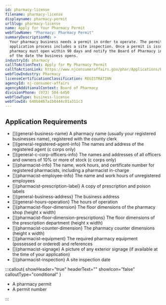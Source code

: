 ```yaml
---
id: pharmacy-license
filename: pharmacy-license
displayname: pharmacy-permit
urlSlug: pharmacy-license
name: Apply for Your Pharmacy Permit
webflowName: "Pharmacy: Pharmacy Permit"
summaryDescriptionMd: >
  Your pharmacy business needs a permit in order to operate. The permit
  application process includes a site inspection. Once a permit is issued, your
  pharmacy must open within 90 days and notify the Board of Pharmacy in writing
  of the date the business opens.
industryId: pharmacy
callToActionText: Apply for My Pharmacy Permit
callToActionLink: https://www.njconsumeraffairs.gov/phar/Applications/Pharmacy-Permit-Application.pdf
webflowIndustry: Pharmacy
licenseCertificationClassification: REGISTRATION
agencyId: nj-consumer-affairs
agencyAdditionalContext: Board of Pharmacy
divisionPhone: (973) 504-6450
webflowType: business-license
webflowId: 640b8467a1b0444c01a311c3
---
```

## Application Requirements

* \[]{general-business-name} A pharmacy name (usually your registered businesses name), registered with the county clerk
* \[]{general-registered-agent-info} The names and address of the registered agent (c corps only)
* \[]{general-c-corp-officers-info} The names and addresses of all officers and owners of 10% or more of stock (c corps only)
* \[]{pharmacist-info} The name, work hours, and certificate number for registered pharmacists, including a pharmacist in-charge
* \[]{pharmacist-employee-info} The name and work hours of unregistered employees
* \[]{pharmacist-prescription-label} A copy of prescription and poison labels
* \[]{general-business-address} The business address
* \[]{general-hours-operation} The hours of operation
* \[]{pharmacist-floor-dimension} The floor dimensions of the pharmacy shop (height x width)
* \[]{pharmacist-floor-dimension-prescriptions} The floor dimensions of the prescription department (height x width)
* \[]{pharmacist-counter-dimension} The pharmacy counter dimensions (height x width)
* \[]{pharmacist-equipment} The required pharmacy equipment (possessed or ordered) and references
* \[]{pharmacist-signage} A picture of any exterior signage (if available at the time of your application)
* \[]{pharmacist-inspection} A site inspection date

:::callout{ showHeader="true" headerText="" showIcon="false" calloutType="conditional" }

- A pharmacy permit
- A permit number

:::